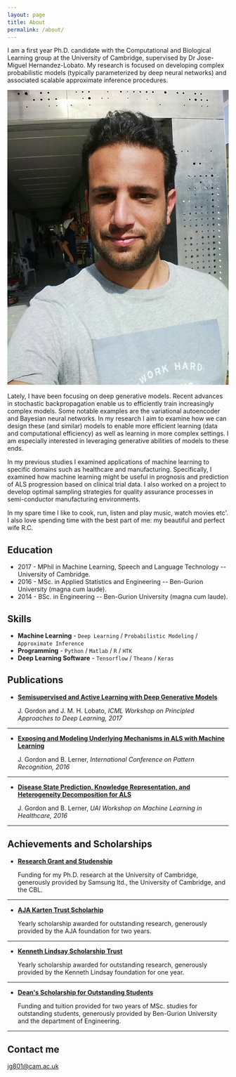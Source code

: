 ```yaml
---
layout: page
title: About
permalink: /about/
---
```


I am a first year Ph.D. candidate with the Computational and Biological Learning group at the University of Cambridge, supervised by Dr Jose-Miguel Hernandez-Lobato. My research is focused on developing complex probabilistic models (typically parameterized by deep neural networks) and associated scalable approximate inference procedures.



<div class='pull-left' markdown="1">

![](/images/SitePic.jpg)

</div>


Lately, I have been focusing on deep generative models. Recent advances in stochastic backpropagation enable us to efficiently train increasingly complex models. Some notable examples are the variational autoencoder and Bayesian neural networks. In my research I aim to examine how we can design these (and similar) models to enable more efficient learning (data and computational efficiency) as well as learning in more complex settings. I am especially interested in leveraging generative abilities of models to these ends.

In my previous studies I examined applications of machine learning to specific domains such as healthcare and manufacturing. Specifically, I examined how machine learning might be useful in prognosis and prediction of ALS progression based on clinical trial data. I also worked on a project to develop optimal sampling strategies for quality assurance processes in semi-conductor manufacturing environments.

In my spare time I like to cook, run, listen and play music, watch movies etc'. I also love spending time with the best part of me: my beautiful and perfect wife R.C.

## Education

* 2017 - MPhil in Machine Learning, Speech and Language Technology -- University of Cambridge.
* 2016 - MSc. in Applied Statistics and Engineering -- Ben-Gurion University (magna cum laude).
* 2014 - BSc. in Engineering -- Ben-Gurion University (magna cum laude).


## Skills

* **Machine Learning** - `Deep Learning` / `Probabilistic Modeling` / `Approximate Inference`
* **Programming** - `Python` / `Matlab` / `R` / `HTK`
* **Deep Learning Software** - `Tensorflow` / `Theano` / `Keras`    


## Publications

* [**Semisupervised and Active Learning with Deep Generative Models**](#) 
   
   J. Gordon and J. M. H. Lobato, _ICML Workshop on Principled Approaches to Deep Learning, 2017_


***

* [**Exposing and Modeling Underlying Mechanisms in ALS with Machine Learning**](#) 
   
   J. Gordon and B. Lerner, _International Conference on Pattern Recognition, 2016_


***


* [**Disease State Prediction, Knowledge Representation, and Heterogeneity Decomposition for ALS**](#) 
   
   J. Gordon and B. Lerner, _UAI Workshop on Machine Learning in Healthcare, 2016_


***
    
## Achievements and Scholarships


* [**Research Grant and Studenship**](#) 
   
   Funding for my Ph.D. research at the University of Cambridge, generously provided by Samsung ltd., the University of Cambridge, and the CBL.

***

* [**AJA Karten Trust Scholarhip**](#) 

    Yearly scholarship awarded for outstanding research, generously provided by the AJA foundation for two years.

***

* [**Kenneth Lindsay Scholarship Trust**](#) 

   Yearly scholarship awarded for outstanding research, generously provided by the Kenneth Lindsay foundation for one year.

***

* [**Dean's Scholarship for Outstanding Students**](#) 

   Funding and tuition provided for two years of MSc. studies for outstanding students, generously provided by Ben-Gurion University and the department of Engineering.

***


## Contact me

[jg801@cam.ac.uk](mailto:jg801@cam.ac.uk)